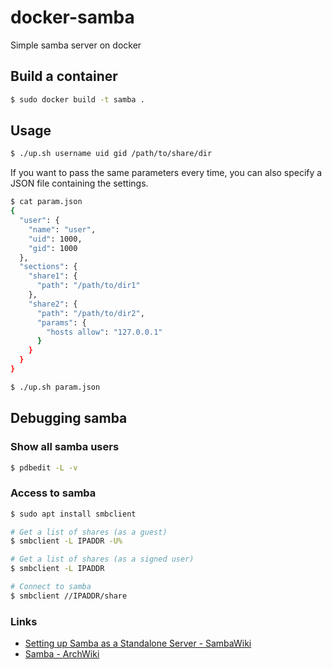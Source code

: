 # docker-samba

Simple samba server on docker

## Build a container

```sh
$ sudo docker build -t samba .
```

## Usage

```sh
$ ./up.sh username uid gid /path/to/share/dir
```
If you want to pass the same parameters every time, you can also specify a JSON file containing the settings.

```sh
$ cat param.json
{
  "user": {
    "name": "user",
    "uid": 1000,
    "gid": 1000
  },
  "sections": {
    "share1": {
      "path": "/path/to/dir1"
    },
    "share2": {
      "path": "/path/to/dir2",
      "params": {
        "hosts allow": "127.0.0.1"
      }
    }
  }
}

$ ./up.sh param.json
```

## Debugging samba

### Show all samba users

```sh
$ pdbedit -L -v
```

### Access to samba

```sh
$ sudo apt install smbclient

# Get a list of shares (as a guest)
$ smbclient -L IPADDR -U%

# Get a list of shares (as a signed user)
$ smbclient -L IPADDR
```

```sh
# Connect to samba
$ smbclient //IPADDR/share
```

### Links

* [Setting up Samba as a Standalone Server - SambaWiki](https://wiki.samba.org/index.php/Setting_up_Samba_as_a_Standalone_Server)
* [Samba - ArchWiki](https://wiki.archlinux.org/index.php/Samba)
